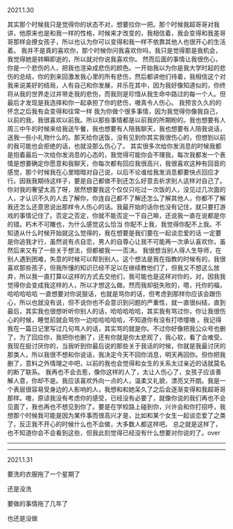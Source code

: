 2021.1.30

其实那个时候我只是觉得你的状态不对，想要拉你一把。那个时候我超哥哥对我讲，他原来也是和我一样的性格，时候来才改变的，我相信着，我会变得和我差哥哥那样会撩女孩子，所以也认为你可以变得和我一样不依靠其他人也很开心的生活着。
我并不是真的喜欢你，那个时候你问我喜欢你吗，我只是觉得那是我机会，我觉得她是转瞬即逝的，所以就对你说我喜欢你。
然而后面的事情让我很伤心，你是一个悲伤的人，把我也渲染成悲伤的颜色。一开始我以为你是我大学时起的悲伤的总结，你的到来回激发我心里的所有悲伤，然后都讲他们待着，我相信这个对我来说美好的结局，人有自己和你发展，并乐在其中，因为我好像知道似的，你终将从我的世界走过并带走我的悲伤，而我则是珍惜从我生命中路过的每一个人。但最后才发现是我选择和你一起承担了你的悲伤，嗷真令人伤心。
我预言久久的的怀念之后我有会变得和往常一样
我为你做个很多事情，因为我觉得你像我自己，以前的我，我很喜欢以前我。所以那些事情都是以前我的所期盼的。我也想要有人周三中午的时候来给我送午餐，我也想要有人陪我聊天，我也想要有人陪我说话，送我一些小礼物什么的。那天给你送饭，没有见到你其实我很伤心的，但想到以前的我可能也会拒绝的话，也就没那么伤心了。
其实很多次给你发消息的时候我都是抱着最后一次给你发消息的心态的，我觉得可能你会不理我，每次我都发一个表情是想要确定你愿意和我聊天，你每次都有回应我很高兴，我很喜欢这种有回音的感觉，那个时候我在心里暗暗对自己说，以后不论谁给我发消息都要快点回应才行。因我我期待这样子，要是自己都做不到还怎么好意去祈求别人这样对自己了。
你对我的奢望太高了呀，居然想要我这个仅仅只吃过一次饭的人，没见过几次面的人，才认识不久的人去了解你，你连自己都不了解还怎么了解其他人，你都不了解我还怎么还意思说出那样令人伤心的话。我最开始的话你也没有记住，就只要打游戏的事情记住了。否定之否定，你就不能否定一下自己嘛，还说我一直在说都是你的错。朽木不可雕也，为什么感觉这么恰当
你配不上我，我觉得你配不上我。不知道从什么时候开始就这么觉得的，我在想要是我们要在一起谈恋爱的话 一定要是你追我才行，虽然说有点自恋，男人的自尊心让我不可能再一次承认喜欢你，虽然后来又有了一些关于想法，但都被我一一否决。
我很想当别人得人生导师，在别人遇到困难，失意的时候可以帮到别人。这个想法是我在指教的时候有的，我很喜欢那些孩子，但我所懂的知识已经不足以在继续教他们了，但我又不想这么放弃，所以我一直打算以这样的方式去交他们，我可能也是这样对你的，对，因我我觉得你会变成我这样的人，所以才想这么做。然而我却挺失败的，嗯，托你的福，哈哈哈哈哈
一直想要对你说狠话，也就是骂你的话，但考虑到那样你应该会跟伤心，所以也就没有说，但不说你也不会意识到问题的严重性，就一直很纠结，直到最后，其实我也很想听听你别人的话，哈哈哈哈哈，其实我有骂过你，你让我很伤心的时候，睡觉前就会骂你一边哈哈哈哈哈，不知道你有没有打喷嚏嗷
。我记得我在一篇日记里写过几句骂人的话，其实骂的就是你。不过你好像把我公众号也删了，为了回应你，我把你也删了，还有你就是你太悲观了，我心软，看了会难受。
我现在挺讨厌你的，当我听到你最后说的那些关于我话的时候，你就是我最讨厌的那类人，所以我很不想和你说话，我决定今天不回你消息，明天再回你。但你把我删了，意料之外情理之中吧，以前的我也会觉得和女生的关系太过亲近的话就莫名的断了联系。
我再也不会去惹，像你这样的人了，太让人伤心了，女孩子应该善解人意，你却不是。我应该喜欢外向一点的人，温柔又礼貌，漂亮又开朗。我是一个表层很容易受身边的人影响的人，我想和和她呆久了之后会逐渐变得和我超哥哥那样。嗷，原谅我没有考虑你的感受，已经没有必要了，就像你说的我们再也不会见面了，我也再也不想见到你了。要是在学校路上碰到你，兴许会和你打招呼，我想那个时候我可能是因为某件事而很高兴才是，比如和某个女生一起谈恋爱了之类了，反正我不开心的时候什么也不会做，大多数人都这样吧。
总之就是这样了，也不知道你会不会看到这些，但我此刻觉得已经没有什么想要对你说的了。over



--------

----------

2021.1.31

要洗的衣服拖了一个星期了

还是没洗

要做的事情拖了几年了

也还是没做